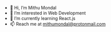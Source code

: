 - 👋 Hi, I’m Mithu Mondal
- 👀 I’m interested in Web Development
- 🌱 I’m currently learning React.js
- 📫 Reach me at mithumondal@protonmail.com
